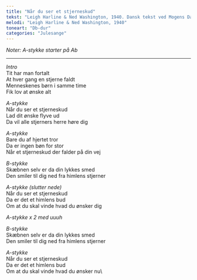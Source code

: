 ```yaml
---
title: "Når du ser et stjerneskud"
tekst: "Leigh Harline & Ned Washington, 1940. Dansk tekst ved Mogens Dam"
melodi: "Leigh Harline & Ned Washington, 1940"
toneart: "Db-dur"
categories: "Julesange"
---
```

*Noter: A-stykke starter på Ab*

***

*Intro*\
Tit har man fortalt\
At hver gang en stjerne faldt\
Menneskenes børn i samme time\
Fik lov at ønske alt

*A-stykke*\
Når du ser et stjerneskud\
Lad dit ønske flyve ud\
Da vil alle stjerners herre høre dig

*A-stykke*\
Bare du af hjertet tror\
Da er ingen bøn for stor\
Når et stjerneskud der falder på din vej

*B-stykke*\
Skæbnen selv er da din lykkes smed\
Den smiler til dig ned fra himlens stjerner

*A-stykke (slutter nede)*\
Når du ser et stjerneskud\
Da er det et himlens bud\
Om at du skal vinde hvad du ønsker dig

*A-stykke x 2 med uuuh*

*B-stykke*\
Skæbnen selv er da din lykkes smed\
Den smiler til dig ned fra himlens stjerner

*A-stykke*\
Når du ser et stjerneskud\
Da er det et himlens bud\
Om at du skal vinde hvad du ønsker nu\

